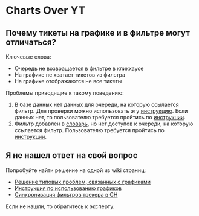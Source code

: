 # Charts Over YT

## Почему тикеты на графике и в фильтре могут отличаться?

Ключевые слова:

* Очередь не возвращается в фильтре в кликхаусе
* На графике не хватает тикетов из фильтра
* На графике отображаются не все тикеты

Проблемы приводящие к такому поведению:

1. В базе данных нет данных для очереди, на которую ссылается фильтр. Для проверки можно использовать эту [инструкцию](https://wiki.yandex-team.ru/search-interfaces/infra/assessors/chart-docs/#kakproveritnalichiemoixocheredejjuvasvsisteme). Если данных нет, то пользователю требуется пройтись по [инструкции](https://wiki.yandex-team.ru/search-interfaces/infra/assessors/chart-docs/#kakzaprositvygruzkunovojjocheredi).
2. Фильтр добавлен в [словарь](https://stat.yandex-team.ru/DictionaryEditor/fei_cycle_time_filters), но нет доступов к очереди, на которую ссылается фильтр. Пользователю требуется пройтись по [инструкции](https://wiki.yandex-team.ru/search-interfaces/infra/assessors/chart-docs/#kaknachatpolzovatsja).

## Я не нашел ответ на свой вопрос

Попробуйте найти решение на одной из wiki страниц:

* [Решение типовых проблем, связанных с графиками](https://wiki.yandex-team.ru/search-interfaces/infra/assessors/charts)
* [Инструкция по использованию графиков](https://wiki.yandex-team.ru/search-interfaces/infra/assessors/chart-docs)
* [Синхронизация фильтров трекера в CH](https://wiki.yandex-team.ru/search-interfaces/infra/charts/cycletime/filters_sync)

Если не нашли, то обратитесь к эксперту.
